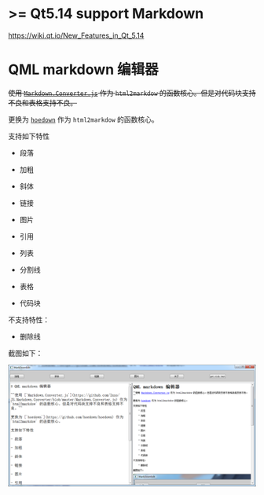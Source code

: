 # >= Qt5.14 support Markdown

https://wiki.qt.io/New_Features_in_Qt_5.14

# QML markdown 编辑器

~~使用 [`Markdown.Converter.js`](https://github.com/Inxo/JS.Markdown.Converter/blob/master/Markdown.Converter.js) 作为 `html2markdow` 的函数核心。但是对代码块支持不良和表格支持不良。~~

更换为 [`hoedown`](https://github.com/hoedown/hoedown) 作为 `html2markdow` 的函数核心。

支持如下特性

- 段落

- 加粗

- 斜体

- 链接

- 图片

- 引用

- 列表

- 分割线

- 表格

- 代码块

不支持特性：

- 删除线

截图如下：

![](ShotScreen/002.png)
